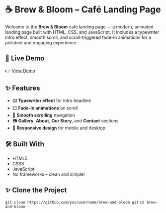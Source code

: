 # ☕ Brew & Bloom – Café Landing Page

Welcome to the **Brew & Bloom** café landing page — a modern, animated landing page built with HTML, CSS, and JavaScript. It includes a typewriter intro effect, smooth scroll, and scroll-triggered fade-in animations for a polished and engaging experience.

## 🌟 Live Demo

👉 [View Demo](brewandbloom.netlify.app)

## ✨ Features

- ⌨️ **Typewriter effect** for intro headline
- 🎞️ **Fade-in animations** on scroll
- 🎯 **Smooth scrolling** navigation
- 📷 **Gallery**, **About**, **Our Story**, and **Contact** sections
- 📱 **Responsive design** for mobile and desktop

## 🛠️ Built With

- HTML5
- CSS3
- JavaScript
- No frameworks – clean and simple!

## ✨ Clone the Project

```git clone https://github.com/yourusername/brew-and-bloom.git```
```cd brew-and-bloom```
